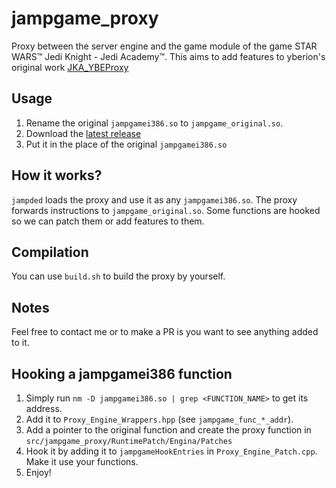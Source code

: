 # jampgame_proxy

Proxy between the server engine and the game module of the game STAR WARS™ Jedi Knight - Jedi Academy™.
This aims to add features to yberion's original work [JKA_YBEProxy](https://github.com/Yberion/JKA_YBEProxy)

## Usage

1. Rename the original `jampgamei386.so` to `jampgame_original.so`.
2. Download the [latest release](https://github.com/VincentMarnier/jampgame_proxy/releases/latest)
3. Put it in the place of the original `jampgamei386.so`

## How it works?

`jampded` loads the proxy and use it as any `jampgamei386.so`. The proxy forwards instructions to `jampgame_original.so`. Some functions are hooked so we can patch them or add features to them.

## Compilation

You can use `build.sh` to build the proxy by yourself.

## Notes

Feel free to contact me or to make a PR is you want to see anything added to it.

## Hooking a jampgamei386 function

1. Simply run `nm -D jampgamei386.so | grep <FUNCTION_NAME>` to get its address.
2. Add it to `Proxy_Engine_Wrappers.hpp` (see `jampgame_func_*_addr`).
3. Add a pointer to the original function and create the proxy function in `src/jampgame_proxy/RuntimePatch/Engina/Patches` 
4. Hook it by adding it to `jampgameHookEntries` in `Proxy_Engine_Patch.cpp`. Make it use your functions.
5. Enjoy!